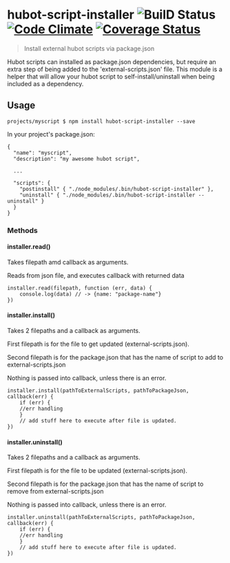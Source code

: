 hubot-script-installer ![BuilD Status](https://travis-ci.org/markhuge/hubot-script-installer.svg) [![Code Climate](https://codeclimate.com/github/markhuge/hubot-script-installer.png)](https://codeclimate.com/github/markhuge/hubot-script-installer) [![Coverage Status](https://img.shields.io/coveralls/markhuge/hubot-script-installer.svg)](https://coveralls.io/r/markhuge/hubot-script-installer?branch=master)
======================

>Install external hubot scripts via package.json

Hubot scripts can installed as package.json dependencies, but require an extra step of being added to the 'external-scripts.json' file. This module is a helper that will allow your hubot script to self-install/uninstall when being included as a dependency. 


## Usage

`projects/myscript $ npm install hubot-script-installer --save`

In your project's package.json:


```
{
  "name": "myscript",
  "description": "my awesome hubot script",
  
  ...

  "scripts": {
    "postinstall" { "./node_modules/.bin/hubot-script-installer" },
    "uninstall" { "./node_modules/.bin/hubot-script-installer --uninstall" }
  }
}
```

### Methods

#### installer.read()
Takes filepath amd callback as arguments.

Reads from json file, and executes callback with returned data

```
installer.read(filepath, function (err, data) {
	console.log(data) // -> {name: "package-name"}
})
```

#### installer.install()
Takes 2 filepaths and a callback as arguments.

First filepath is for the file to get updated (external-scripts.json).

Second filepath is for the package.json that has the name of script to add to external-scripts.json

Nothing is passed into callback, unless there is an error.

```
installer.install(pathToExternalScripts, pathToPackageJson, callback(err) {
	if (err) {
	//err handling
	}
	// add stuff here to execute after file is updated.
})
```
#### installer.uninstall()

Takes 2 filepaths and a callback as arguments.

First filepath is for the file to be updated (external-scripts.json).

Second filepath is for the package.json that has the name of script to remove from external-scripts.json

Nothing is passed into callback, unless there is an error.

```
installer.uninstall(pathToExternalScripts, pathToPackageJson, callback(err) {
	if (err) {
	//err handling
	}
	// add stuff here to execute after file is updated.
})
```
